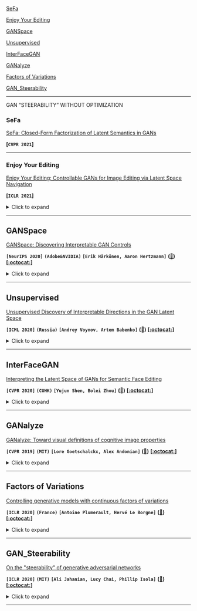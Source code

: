 

[SeFa](#SeFa)

[Enjoy Your Editing](#Enjoy-Your-Editing)

[GANSpace](#GANSpace)

[Unsupervised](#Unsupervised) 

[InterFaceGAN](#InterFaceGAN)

[GANalyze](#GANalyze)

[Factors of Variations](#Factors-of-Variations)

[GAN_Steerability](#GAN_Steerability)

---

GAN “STEERABILITY” WITHOUT OPTIMIZATION





### SeFa

[SeFa: Closed-Form Factorization of Latent Semantics in GANs]()

**[`CVPR 2021`]**



---

### Enjoy Your Editing

[Enjoy Your Editing: Controllable GANs for Image Editing via Latent Space Navigation](https://arxiv.org/pdf/2102.01187.pdf)

**[`ICLR 2021`]**

<details><summary>Click to expand</summary><p>


<div align=center><img width="800" src="https://raw.githubusercontent.com/yzy1996/Image-Hosting/master/20201122155212.png"/></div>

> **Problem Statement**

a latent vector $\boldsymbol{z} \in \mathbb{R}^m$ from a known distribution $\mathcal{Z}$

a (<u>pretrained</u>) fixed GAN model consisting of a generator **G** and a discriminator **D**

to discover $N$ attributes or semantically meaningful latent-space direction (transformation matrix) $\boldsymbol{T} = \{\boldsymbol{d}_1, \dots,\boldsymbol{d}_N\}$, where $\boldsymbol{d}_i \in \mathbb{R}^m$

an assigned step size $\boldsymbol{\varepsilon}=\left\{\varepsilon_{1}, \ldots, \varepsilon_{N}\right\}$, where $\boldsymbol{\varepsilon}$ is drawn from a uniform distribution $[-1, 1]^N$

a (<u>pretrained</u>) regressor **R** predict image attributes values $\boldsymbol{\alpha}=\left\{\alpha_{1}, \ldots, \alpha_{N}\right\}$, where $\boldsymbol{\alpha} \in [0, 1]$ and a constraint $0 \le\boldsymbol{\alpha} + \boldsymbol{\varepsilon} \le 1$

> **Objective function**

$$
\min _{\boldsymbol{T}} \mathcal{L}=\lambda_{1} \mathcal{L}_{\mathrm{reg}}+\lambda_{2} \mathcal{L}_{\mathrm{disc}}+\lambda_{3} \mathcal{L}_{\mathrm{content}}
$$

where $\mathcal{L}_{\mathrm{reg}}$ assesses transformations performance, $\mathcal{L}_{\mathrm{disc}}$ assesses new generated images quality by discriminator **D**, and $\mathcal{L}_{\mathrm{content}}$ (perceptual loss) estimate the distance between two images (maintain the image identity)

> **Unique**

- multi-label simultaneous
- local transformation, different direction $d_i$ with different latent vector $z_i$

> **Implementation details**

- Datasets: 1) face - [FFHQ](), [CelebA](), [CelebA-HQ](); 2) natural scene - [Transient Attribute Database](), [MIT Places2]()

</p></details>

---

## GANSpace

[GANSpace: Discovering Interpretable GAN Controls](https://arxiv.org/abs/2004.02546)

**`[NeurIPS 2020]`**	**`(Adobe&NVIDIA)`**	**`[Erik Härkönen, Aaron Hertzmann]`**	**([:memo:]())**	**[[:octocat:](https://github.com/harskish/ganspace)]**

<details><summary>Click to expand</summary><p>

<div align=center><img width="700" src="https://raw.githubusercontent.com/yzy1996/Image-Hosting/master/20201121154059.png" /></div>

> **Keywords**

PCA	

> **Goal**

find useful directions in $z$ space

> **Pipeline**

sample $N$ random vector $z_{1:N}$, then compute the corresponding $w_i = M(z_i)$ value

compute PCA of these $w_{1:N}$ values, then get a basis $V$ for $W$

given a new image defined by $w$, edit it by varying PCA coordinates $x$
$$
w^{\prime} = w + Vx
$$

</p></details>

---

## Unsupervised 

[Unsupervised Discovery of Interpretable Directions in the GAN Latent Space](https://arxiv.org/abs/2002.03754)

**`[ICML 2020]`**	**`(Russia)`**	**`[Andrey Voynov, Artem Babenko]`**	**([:memo:]())**	**[[:octocat:](https://github.com/anvoynov/GANLatentDiscovery)]**

<details><summary>Click to expand</summary><p>


![A9Rlu0i5j_139dt6w_ea4](https://raw.githubusercontent.com/yzy1996/Image-Hosting/master/20201101155344.png)


Features: **unsupervised, background removal**

> **Framework**

via jointly learning **a set of directions** and a **model** to distinguish the corresponding image transformations



based on InfoGAN



有一个解耦开的矩阵 $A \in \mathbb{R}^{d \times K}$

一个网络R，用来判断是哪个解耦出来的分量

Self-supervised learning

![mylatex20201030_110850](https://raw.githubusercontent.com/yzy1996/Image-Hosting/master/20201030110908.svg)



</p></details>

---

## InterFaceGAN

[Interpreting the Latent Space of GANs for Semantic Face Editing](https://arxiv.org/abs/1907.10786)

**`[CVPR 2020]`**	**`(CUHK)`**	**`[Yujun Shen, Bolei Zhou]`**	**([:memo:]())**	**[[:octocat:](https://github.com/genforce/interfacegan)]**

<details><summary>Click to expand</summary><p>


<div align=center><img width="300" src="https://raw.githubusercontent.com/yzy1996/Image-Hosting/master/20201119220419.png"/></div>

> **Assumption**

For any binary semantic (e.g., male v.s. female), there exists a **hyperplane** in the latent space serving as the **separation boundary**. Semantic remains the same when the latent code walks within the same side of the hyperplane yet turns into the opposite when across the boundary.

> **Formulation**

$$
\mathrm{d}(\mathbf{n}, \mathbf{z})=\mathbf{n}^{T} \mathbf{z}
$$

$$
f(g(\mathbf{z}))=\lambda \mathrm{d}(\mathbf{n}, \mathbf{z})
$$

$G$: use the Generator of [PGGAN]() and [StyleGAN]() which are pretrained on [CelebA-HQ]()

> **Framework**

latent code z -> image x -> label

latent code z -> label

then train five independent linear SVMs on pose, smile, age, gender, eyeglasses

finally find n and edit the latent code z with $z_{edit} = z + \alpha n$

</p></details>

---

## GANalyze

[GANalyze: Toward visual definitions of cognitive image properties](https://arxiv.org/abs/1906.10112)

**`[CVPR 2019]`**	**`(MIT)`**	**`[Lore Goetschalckx, Alex Andonian]`**	**([:memo:]())**	**[[:octocat:](https://github.com/LoreGoetschalckx/GANalyze)]**

<details><summary>Click to expand</summary><p>


<div align=center><img width="1000" src="https://raw.githubusercontent.com/yzy1996/Image-Hosting/master/20201119164859.png"/></div>

> **Formulation**

$$
\operatorname{argmin}_{\theta} \mathcal{L}(\theta)=\mathbb{E}_{\mathbf{z}, \mathbf{y}, \alpha}\left[\left(A\left(G\left(T_{\theta}(\mathbf{z}, \alpha), \mathbf{y}\right)\right)-(A(G(\mathbf{z}, \mathbf{y}))+\alpha)\right)^{2}\right]
$$

$$
T_{\theta}(\mathbf{z}, \alpha)=\mathbf{z}+\alpha \theta
$$

$G$: use the Generator of [BigGAN]() which is pretrained on ImageNet

$A$: use a CNN of [MemNet]() to assesses an image property of memorability

$T$: moves the input $\mathbf{z}$ along a certain direction $\theta$ 

learn to increase (or decrease) the memorability with a certain amount $\alpha$



</p></details>

---

## Factors of Variations

[Controlling generative models with continuous factors of variations](https://arxiv.org/abs/2001.10238)

**`[ICLR 2020]`**	**`(France)`**	**`[Antoine Plumerault, Hervé Le Borgne]`**	**([:memo:]())**	**[[:octocat:](https://github.com/AntoinePlumerault/Controlling-generative-models-with-continuous-factors-of-variations)]**

<details><summary>Click to expand</summary><p>


>**Framework**

for an original generation: $I = G(z_0)$

want a transformation: $I \rightarrow \mathcal{T}_{t}(I)$ (e.g. $\mathcal{T}$ is a rotation, then $t$ is the angle)

approximate $z_T$ by $G(z_T) \approx \mathcal{T}_{t}(I)$ -> [invert the generator]()

then estimate the direction encoding the factor of variation described by $\mathcal{T}$ with the difference between $z_0$ and $z_T$ 

**given $\mathcal{T}$ to get $z_T$** 

> **Difficulty**

- reconstruction error
  $$
  \hat{z}=\underset{z \in \mathcal{Z}}{\arg \min } \mathcal{L}(I, G(\boldsymbol{z}))
  $$
  choose the error of the MSE on images in the frequency domain

- recursive estimation of the trajectory

  decomposing the transformation

> **Dataset**

[dSprites]() and [ILSVRC]()

> **GAN model**

[BigGAN](): two vector input (a latent vector **z** and a one-hot vector **c** to generate conditional categories)



</p></details>

---

## GAN_Steerability

[On the "steerability" of generative adversarial networks](https://arxiv.org/abs/1907.07171)

**`[ICLR 2020]`**	**`(MIT)`**	**`[Ali Jahanian, Lucy Chai, Phillip Isola]`**	**([:memo:]())**	**[[:octocat:](https://ali-design.github.io/gan_steerability/)]**

<details><summary>Click to expand</summary><p>


<div align=center><img width="800" src="https://raw.githubusercontent.com/yzy1996/Image-Hosting/master/20201121120437.png"/></div>

> **Formulation**

$$
w^{*}=\underset{w}{\arg \min } \mathbb{E}_{z, \alpha}[\mathcal{L}(G(z+\alpha w), \operatorname{edit}(G(z), \alpha))]
$$

objective $\mathcal{L}$ could be [$L2$ loss]() or [LPIPS perceptual image similarity metric]()



> **Pipeline**

GAN model: BigGAN and StyleGAN




</p></details>

---



 